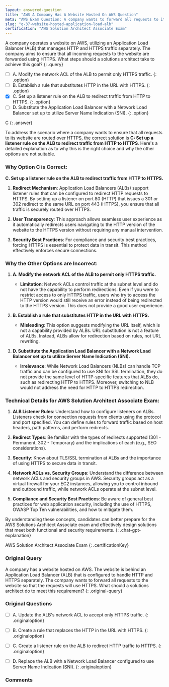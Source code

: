 ```yaml
---
layout: answered-question
title: "AWS A Company Has A Website Hosted On AWS Question"
meta: "AWS Exam Question: A company wants to forward all requests to its website hosted on AWS behind an ALB to use HTTPS. What’s the solution? Answer: ALB, HTTPS."
slug: "q-37-website-hosted-application-load-alb"
certification: "AWS Solution Architect Associate Exam"
---
```



 A company operates a website on AWS, utilizing an Application Load Balancer (ALB) that manages HTTP and HTTPS traffic separately. The company aims to ensure that all incoming requests to the website are forwarded using HTTPS. What steps should a solutions architect take to achieve this goal?
{: .query}

- [ ] A. Modify the network ACL of the ALB to permit only HTTPS traffic.
{: .option}
- [ ] B. Establish a rule that substitutes HTTP in the URL with HTTPS.
{: .option}
- [x] C. Set up a listener rule on the ALB to redirect traffic from HTTP to HTTPS.
{: .option}
- [ ] D. Substitute the Application Load Balancer with a Network Load Balancer set up to utilize Server Name Indication (SNI).
{: .option}

C
{: .answer}

To address the scenario where a company wants to ensure that all requests to its website are routed over HTTPS, the correct solution is **C: Set up a listener rule on the ALB to redirect traffic from HTTP to HTTPS**. Here's a detailed explanation as to why this is the right choice and why the other options are not suitable.

### Why Option C is Correct:

**C. Set up a listener rule on the ALB to redirect traffic from HTTP to HTTPS.**

1. **Redirect Mechanism**: Application Load Balancers (ALBs) support listener rules that can be configured to redirect HTTP requests to HTTPS. By setting up a listener on port 80 (HTTP) that issues a 301 or 302 redirect to the same URL on port 443 (HTTPS), you ensure that all traffic is securely routed over HTTPS.
  
2. **User Transparency**: This approach allows seamless user experience as it automatically redirects users navigating to the HTTP version of the website to the HTTPS version without requiring any manual intervention.

3. **Security Best Practices**: For compliance and security best practices, forcing HTTPS is essential to protect data in transit. This method effectively enforces secure connections.

### Why the Other Options are Incorrect:

1. **A. Modify the network ACL of the ALB to permit only HTTPS traffic.**
   - **Limitation**: Network ACLs control traffic at the subnet level and do not have the capability to perform redirections. Even if you were to restrict access to only HTTPS traffic, users who try to access the HTTP version would still receive an error instead of being redirected to the HTTPS version. This does not provide a good user experience.

2. **B. Establish a rule that substitutes HTTP in the URL with HTTPS.**
   - **Misleading**: This option suggests modifying the URL itself, which is not a capability provided by ALBs. URL substitution is not a feature of ALBs. Instead, ALBs allow for redirection based on rules, not URL rewriting.

3. **D. Substitute the Application Load Balancer with a Network Load Balancer set up to utilize Server Name Indication (SNI).**
   - **Irrelevance**: While Network Load Balancers (NLBs) can handle TCP traffic and can be configured to use SNI for SSL termination, they do not provide the same level of HTTP-specific features that ALBs do, such as redirecting HTTP to HTTPS. Moreover, switching to NLB would not address the need for HTTP to HTTPS redirection.

### Technical Details for AWS Solution Architect Associate Exam:

1. **ALB Listener Rules**: Understand how to configure listeners on ALBs. Listeners check for connection requests from clients using the protocol and port specified. You can define rules to forward traffic based on host headers, path patterns, and perform redirects.

2. **Redirect Types**: Be familiar with the types of redirects supported (301 - Permanent, 302 - Temporary) and the implications of each (e.g., SEO considerations).

3. **Security**: Know about TLS/SSL termination at ALBs and the importance of using HTTPS to secure data in transit.

4. **Network ACLs vs. Security Groups**: Understand the difference between network ACLs and security groups in AWS. Security groups act as a virtual firewall for your EC2 instances, allowing you to control inbound and outbound traffic, while network ACLs operate at the subnet level.

5. **Compliance and Security Best Practices**: Be aware of general best practices for web application security, including the use of HTTPS, OWASP Top Ten vulnerabilities, and how to mitigate them.

By understanding these concepts, candidates can better prepare for the AWS Solutions Architect Associate exam and effectively design solutions that meet both functional and security requirements.
{: .chat-gpt-explanation}

AWS Solution Architect Associate Exam
{: .certificationKey}

### Original Query

A company has a website hosted on AWS. The website is behind an Application Load Balancer (ALB) that is configured to handle HTTP and HTTPS separately. The company wants to forward all requests to the website so that the requests will use HTTPS.
What should a solutions architect do to meet this requirement?
{: .original-query}

### Original Questions

- [ ] A. Update the ALB's network ACL to accept only HTTPS traffic.
{: .originaloption}
- [ ] B. Create a rule that replaces the HTTP in the URL with HTTPS.
{: .originaloption}
- [ ] C. Create a listener rule on the ALB to redirect HTTP traffic to HTTPS.
{: .originaloption}
- [ ] D. Replace the ALB with a Network Load Balancer configured to use Server Name Indication (SNI).
{: .originaloption}


### Comments

